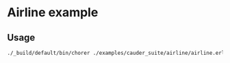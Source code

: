# Airline example

## Usage

```bash
./_build/default/bin/chorer ./examples/cauder_suite/airline/airline.erl main/0 ./examples/cauder_suite/airline
```
